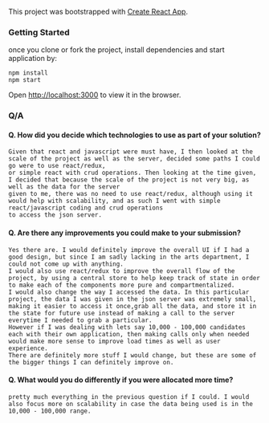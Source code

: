 This project was bootstrapped with [Create React App](https://github.com/facebook/create-react-app).


### Getting Started

once you clone or fork the project, 
install dependencies and start application by:

```
npm install
npm start
```

Open [http://localhost:3000](http://localhost:3000) to view it in the browser.



### Q/A

#### Q. How did you decide which technologies to use as part of your solution?
    Given that react and javascript were must have, I then looked at the scale of the project as well as the server, decided some paths I could go were to use react/redux,
    or simple react with crud operations. Then looking at the time given, I decided that because the scale of the project is not very big, as well as the data for the server
    given to me, there was no need to use react/redux, although using it would help with scalability, and as such I went with simple react/javascript coding and crud operations
    to access the json server.

#### Q. Are there any improvements you could make to your submission?
    Yes there are. I would definitely improve the overall UI if I had a good design, but since I am sadly lacking in the arts department, I could not come up with anything.
    I would also use react/redux to improve the overall flow of the project, by using a central store to help keep track of state in order to make each of the components more pure and compartmentalized. 
    I would also change the way I accessed the data. In this particular project, the data I was given in the json server was extremely small, making it easier to access it once,grab all the data, and store it in the state for future use instead of making a call to the server everytime I needed to grab a particular. 
    However if I was dealing with lets say 10,000 - 100,000 candidates each with their own application, then making calls only when needed would make more sense to improve load times as well as user experience. 
    There are definitely more stuff I would change, but these are some of the bigger things I can definitely improve on.

#### Q. What would you do differently if you were allocated more time?
    pretty much everything in the previous question if I could. I would also focus more on scalability in case the data being used is in the 10,000 - 100,000 range.
